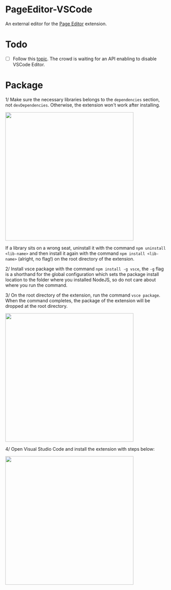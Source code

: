 # PageEditor-VSCode

An external editor for the [Page Editor](https://github.com/VanDng/Page-Editor) extension.

# Todo
- [ ] Follow this [topic](https://github.com/microsoft/vscode/issues/4873). The crowd is waiting for an API enabling to disable VSCode Editor.

# Package

1/ Make sure the necessary libraries belongs to the `dependencies` section, not `devDependencies`. Otherwise, the extension won't work after installing.

<img src="https://user-images.githubusercontent.com/20492454/156875705-00dd06bd-74a5-4f8a-8196-7ca7b5977f98.png" height="400">

If a library sits on a wrong seat, uninstall it with the command `npm uninstall <lib-name>` and then install it again with the command `npm install <lib-name>` (alright, no flag!) on the root directory of the extension.

2/ Install vsce package with the command `npm install -g vsce`, the `-g` flag is a shorthand for the global configuration which sets the package install location to the folder where you installed NodeJS, so do not care about where you run the command.

3/ On the root directory of the extension, run the command `vsce package`. When the command completes, the package of the extension will be dropped at the root directory.

<img src="https://user-images.githubusercontent.com/20492454/156876464-c2ea2f6a-f633-49fa-93e0-5c8a69171806.png" height="400">

4/ Open Visual Studio Code and install the extension with steps below:

<img src="https://user-images.githubusercontent.com/20492454/156876410-f4d100b6-2949-44b6-a94a-41fea2df74eb.png" height="400">
